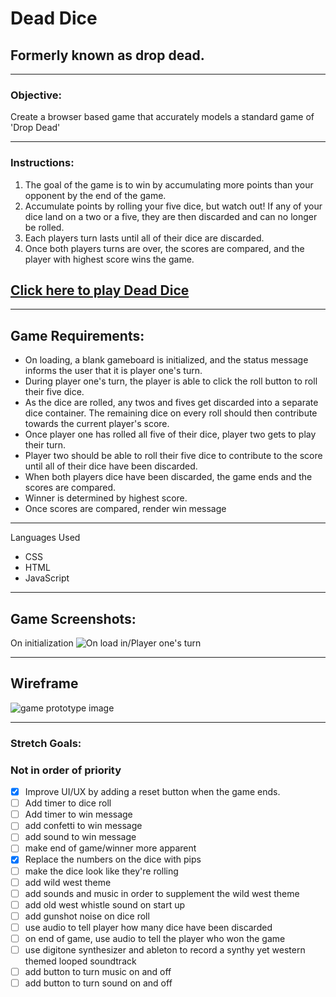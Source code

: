 # **Dead Dice**  
## Formerly known as drop dead.
----

### **Objective:**

  Create a browser based game that accurately models a standard game of 'Drop Dead'  

---

### **Instructions:**
  1. The goal of the game is to win by accumulating more points than your opponent by the end of the game.
  2. Accumulate points by rolling your five dice, but watch out! If any of your dice land on a two or a five, they are then discarded and can no longer be rolled. 
  3. Each players turn lasts until all of their dice are discarded. 
  4. Once both players turns are over, the scores are compared, and the player with highest score wins the game. 

## **[Click here to play Dead Dice](https://devonjenkins.github.io/Dead-Dice-browser-game/)**

---
## **Game Requirements:**
- On loading, a blank gameboard is initialized, and the status message informs the user that it is player one's turn.
- During player one's turn, the player is able to click the roll button to roll their five dice.  
- As the dice are rolled, any twos and fives get discarded into a separate dice container. The remaining dice on every roll should then contribute towards the current player's score. 
- Once player one has rolled all five of their dice, player two gets to play their turn.
- Player two should be able to roll their five dice to contribute to the score until all of their dice have been discarded. 
- When both players dice have been discarded, the game ends and the scores are compared.
- Winner is determined by highest score.
- Once scores are compared, render win message    
---
Languages Used

- CSS
- HTML
- JavaScript

---  
## **Game Screenshots:** 

  On initialization ![On load in/Player one's turn](https://i.imgur.com/479VtAv.png)
     




---
## **Wireframe** 
![game prototype image](https://i.imgur.com/cTybl7T.png)

---

### **Stretch Goals:**
### Not in order of priority

- [x] Improve UI/UX by adding a reset button when the game ends. 
- [ ] Add timer to dice roll
- [ ] Add timer to win message
- [ ] add confetti to win message 
- [ ] add sound to win message
- [ ] make end of game/winner more apparent
- [x] Replace the numbers on the dice with pips 
- [ ] make the dice look like they're rolling 
- [ ] add wild west theme 
- [ ] add sounds and music in order to supplement the wild west theme
- [ ] add old west whistle sound on start up
- [ ] add gunshot noise on dice roll
- [ ] use audio to tell player how many dice have been discarded
- [ ] on end of game, use audio to tell the player who won the game 
- [ ] use digitone synthesizer and ableton to record a synthy yet western themed looped soundtrack
- [ ] add button to turn music on and off
- [ ] add button to turn sound on and off 
